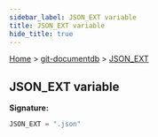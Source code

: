 ```yaml
---
sidebar_label: JSON_EXT variable
title: JSON_EXT variable
hide_title: true
---
```


[Home](./index.md) &gt; [git-documentdb](./git-documentdb.md) &gt; [JSON\_EXT](./git-documentdb.json_ext.md)

## JSON\_EXT variable


<b>Signature:</b>

```typescript
JSON_EXT = ".json"
```
